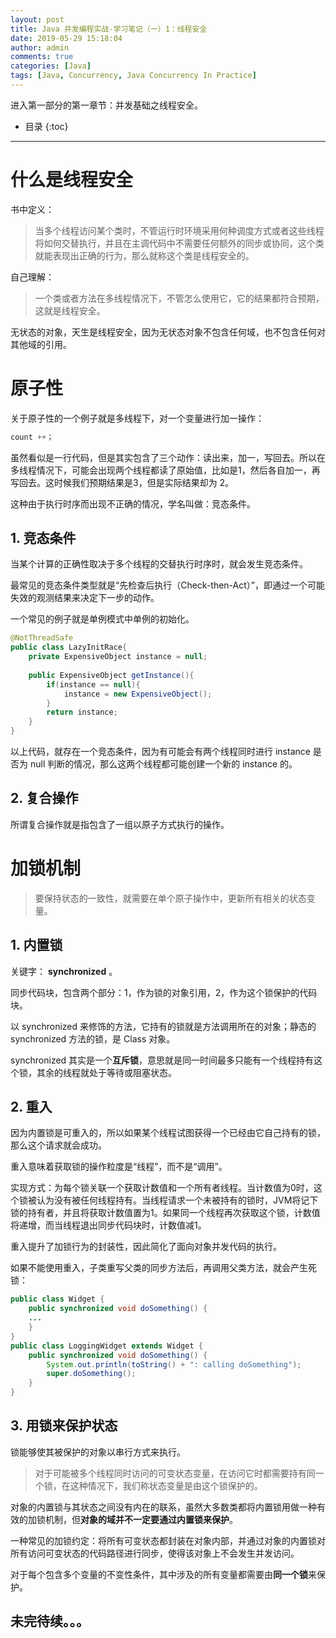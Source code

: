 ```yaml
---
layout: post
title: Java 并发编程实战-学习笔记（一）1：线程安全
date: 2019-05-29 15:18:04
author: admin
comments: true
categories: [Java]
tags: [Java, Concurrency, Java Concurrency In Practice]
---
```


进入第一部分的第一章节：并发基础之线程安全。

<!-- more -->

* 目录
{:toc}
---

# 什么是线程安全

书中定义：

> 当多个线程访问某个类时，不管运行时环境采用何种调度方式或者这些线程将如何交替执行，并且在主调代码中不需要任何额外的同步或协同，这个类就能表现出正确的行为，那么就称这个类是线程安全的。

自己理解：

> 一个类或者方法在多线程情况下，不管怎么使用它，它的结果都符合预期，这就是线程安全。



无状态的对象，天生是线程安全，因为无状态对象不包含任何域，也不包含任何对其他域的引用。



# 原子性

关于原子性的一个例子就是多线程下，对一个变量进行加一操作：

```java
count ++；
```

虽然看似是一行代码，但是其实包含了三个动作：读出来，加一，写回去。所以在多线程情况下，可能会出现两个线程都读了原始值，比如是1，然后各自加一，再写回去。这时候我们预期结果是3，但是实际结果却为 2。

这种由于执行时序而出现不正确的情况，学名叫做：竞态条件。

## 1. 竞态条件

当某个计算的正确性取决于多个线程的交替执行时序时，就会发生竞态条件。

最常见的竞态条件类型就是“先检查后执行（Check-then-Act）”，即通过一个可能失效的观测结果来决定下一步的动作。

一个常见的例子就是单例模式中单例的初始化。

```java
@NotThreadSafe
public class LazyInitRace{
	private ExpensiveObject instance = null;
	
	public ExpensiveObject getInstance(){
		if(instance == null){
			instance = new ExpensiveObject();
		}
		return instance;
	}
}
```

以上代码，就存在一个竞态条件，因为有可能会有两个线程同时进行 instance 是否为 null 判断的情况，那么这两个线程都可能创建一个新的 instance  的。

## 2. 复合操作

所谓复合操作就是指包含了一组以原子方式执行的操作。

# 加锁机制

> 要保持状态的一致性，就需要在单个原子操作中，更新所有相关的状态变量。

## 1. 内置锁

关键字： **synchronized** 。

同步代码块，包含两个部分：1，作为锁的对象引用，2，作为这个锁保护的代码块。

以 synchronized 来修饰的方法，它持有的锁就是方法调用所在的对象；静态的 synchronized 方法的锁，是 Class 对象。

synchronized 其实是一个**互斥锁**，意思就是同一时间最多只能有一个线程持有这个锁，其余的线程就处于等待或阻塞状态。

## 2. 重入

因为内置锁是可重入的，所以如果某个线程试图获得一个已经由它自己持有的锁，那么这个请求就会成功。

重入意味着获取锁的操作粒度是“线程”，而不是“调用”。

实现方式：为每个锁关联一个获取计数值和一个所有者线程。当计数值为0时，这个锁被认为没有被任何线程持有。当线程请求一个未被持有的锁时，JVM将记下锁的持有者，并且将获取计数值置为1。如果同一个线程再次获取这个锁，计数值将递增，而当线程退出同步代码块时，计数值减1。

重入提升了加锁行为的封装性，因此简化了面向对象并发代码的执行。

如果不能使用重入，子类重写父类的同步方法后，再调用父类方法，就会产生死锁：

```java
public class Widget {
    public synchronized void doSomething() {
    ...
    }
}
public class LoggingWidget extends Widget {
    public synchronized void doSomething() {
        System.out.println(toString() + ": calling doSomething");
        super.doSomething();
    }
}
```

## 3. 用锁来保护状态

锁能够使其被保护的对象以串行方式来执行。

> 对于可能被多个线程同时访问的可变状态变量，在访问它时都需要持有同一个锁，在这种情况下，我们称状态变量是由这个锁保护的。 

对象的内置锁与其状态之间没有内在的联系，虽然大多数类都将内置锁用做一种有效的加锁机制，但**对象的域并不一定要通过内置锁来保护**。

一种常见的加锁约定：将所有可变状态都封装在对象内部，并通过对象的内置锁对所有访问可变状态的代码路径进行同步，使得该对象上不会发生并发访问。

对于每个包含多个变量的不变性条件，其中涉及的所有变量都需要由**同一个锁**来保护。



## 未完待续。。。
